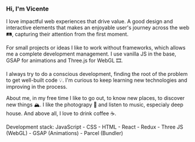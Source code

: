 ### Hi, I'm Vicente

I love impactful web experiences that drive value. A good design and interactive elements that makes an enjoyable user's journey across the web 🛤, capturing their attention from the first moment.

For small projects or ideas I like to work without frameworks, which allows me a complete development management. I use vanilla JS in the base, GSAP for animations and Three.js for WebGL 🎞.

I always try to do a conscious development, finding the root of the problem to get well-built code 💡. I'm curious to keep learning new technologies and improving in the process.

About me, in my free time I like to go out, to know new places, to discover new things 🏔. I like the photograpy 📸 and listen to music, especialy deep house. And above all, I love to drink coffee ☕. 

Development stack: JavaScript - CSS - HTML - React - Redux - Three JS (WebGL) - GSAP (Animations) - Parcel (Bundler)













<!--
**vicente-astorga/vicente-astorga** is a ✨ _special_ ✨ repository because its `README.md` (this file) appears on your GitHub profile.

Here are some ideas to get you started:

- 🔭 I’m currently working on ...
- 🌱 I’m currently learning ...
- 👯 I’m looking to collaborate on ...
- 🤔 I’m looking for help with ...
- 💬 Ask me about ...
- 📫 How to reach me: ...
- 😄 Pronouns: ...
- ⚡ Fun fact: ...
-->
